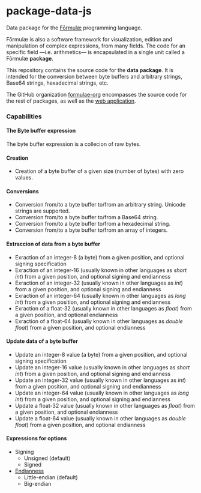 # package-data-js

Data package for the [Fōrmulæ](https://formulae.org) programming language.

Fōrmulæ is also a software framework for visualization, edition and manipulation of complex expressions, from many fields. The code for an specific field —i.e. arithmetics— is encapsulated in a single unit called a Fōrmulæ **package**.

This repository contains the source code for the **data package**. It is intended for the conversion between byte buffers and arbitrary strings, Base64 strings, hexadecimal strings, etc.

The GitHub organization [formulae-org](https://github.com/formulae-org) encompasses the source code for the rest of packages, as well as the [web application](https://github.com/formulae-org/formulae-js).

<!--
Take a look at this [tutorial](https://formulae.org/?script=tutorials/Complex) to know the capabilities of the Fōrmulæ arithmetic package.
-->

### Capabilities ###

#### The **Byte buffer** expression

The byte buffer expression is a collecion of raw bytes.

#### Creation ####

* Creation of a byte buffer of a given size (number of bytes) with zero values.

#### Conversions ####

* Conversion from/to a byte buffer to/from an arbitrary string. Unicode strings are supported.
* Conversion from/to a byte buffer to/from a Base64 string.
* Conversion from/to a byte buffer to/from a hexadecimal string.
* Conversion from/to a byte buffer to/from an array of integers.

#### Extraccion of data from a byte buffer ####

* Exraction of an integer-8 (a byte) from a given position, and optional signing specification
* Exraction of an integer-16 (usually known in other languages as *short int*) from a given position, and optional signing and endianness
* Exraction of an integer-32 (usually known in other languages as *int*) from a given position, and optional signing and endianness
* Exraction of an integer-64 (usually known in other languages as *long int*) from a given position, and optional signing and endianness
* Exraction of a float-32 (usually known in other languages as *float*) from a given position, and optional endianness
* Exraction of a float-64 (usually known in other languages as *double float*) from a given position, and optional endianness

#### Update data of a byte buffer ####

* Update an integer-8 value (a byte) from a given position, and optional signing specification
* Update an integer-16 value (usually known in other languages as *short int*) from a given position, and optional signing and endianness
* Update an integer-32 value (usually known in other languages as *int*) from a given position, and optional signing and endianness
* Update an integer-64 value (usually known in other languages as *long int*) from a given position, and optional signing and endianness
* Update a float-32 value (usually known in other languages as *float*) from a given position, and optional endianness
* Update a float-64 value (usually known in other languages as *double float*) from a given position, and optional endianness

#### Expressions for options ####

* Signing
    * Unsigned (default)
    * Signed
* [Endianness](https://en.wikipedia.org/wiki/Endianness)
    * Little-endian (default)
    * Big-endian

